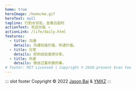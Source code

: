 ```yaml
---
home: true
heroImage: /home/me.gif
heroText: null
tagline: 行到水穷处，坐看云起时
actionText: 欢迎光临 →
actionLink: /life/daily.html
features:
  - title: 沟通
    details: 沟通创造价值，传递价值。
  - title: 分享
    details: 好的经验值得分享。
  - title: 热爱
    details: 做自己喜欢做的事。
# footer: MIT Licensed | Copyright © 2018-present Evan You
---
```


::: slot footer
Copyright © 2022 [Jason Bai](https://jasonbai008.github.io/lubanseven/) & [YMXZ](https://teacherxu.pages.dev/)
:::
